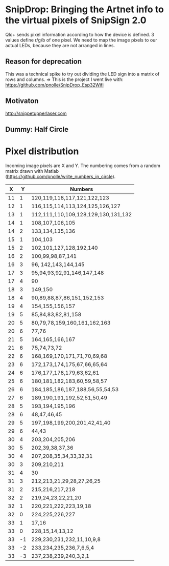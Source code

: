 # SnipDrop: Bringing the Artnet info to the virtual pixels of SnipSign 2.0

Qlc+ sends pixel information according to how the device is defined. 3 values define r/g/b of one pixel. We need to map the image pixels to our actual LEDs, because they are not arranged in lines.

## Reason for deprecation
This was a technical spike to try out dividing the LED sign into a matrix of rows and columns.
=> This is the project I went live with: https://github.com/pnolle/SnipDrop_Esp32Wifi

## Motivaton
http://snippetupperlaser.com


## Dummy: Half Circle

# Pixel distribution

Incoming image pixels are X and Y. The numbering comes from a random matrix drawn with Matlab (https://github.com/pnolle/write_numbers_in_circle).

| X | Y | Numbers |
|---|---|---|
| 11 | 1 | 120,119,118,117,121,122,123 |
| 12 | 1 | 116,115,114,113,124,125,126,127 |
| 13 | 1 | 112,111,110,109,128,129,130,131,132 |
| 14 | 1 | 108,107,106,105 |
| 14 | 2 | 133,134,135,136 |
| 15 | 1 | 104,103 |
| 15 | 2 | 102,101,127,128,192,140 |
| 16 | 2 | 100,99,98,87,141 |
| 16 | 3 | 96, 142,143,144,145 |
| 17 | 3 | 95,94,93,92,91,146,147,148 |
| 17 | 4 | 90 |
| 18 | 3 | 149,150 |
| 18 | 4 | 90,89,88,87,86,151,152,153 |
| 19 | 4 | 154,155,156,157 |
| 19 | 5 | 85,84,83,82,81,158 |
| 20 | 5 | 80,79,78,159,160,161,162,163 |
| 20 | 6 | 77,76 |
| 21 | 5 | 164,165,166,167 |
| 21 | 6 | 75,74,73,72 |
| 22 | 6 | 168,169,170,171,71,70,69,68 |
| 23 | 6 | 172,173,174,175,67,66,65,64 |
| 24 | 6 | 176,177,178,179,63,62,61 |
| 25 | 6 | 180,181,182,183,60,59,58,57 |
| 26 | 6 | 184,185,186,187,188,56,55,54,53 |
| 27 | 6 | 189,190,191,192,52,51,50,49 |
| 28 | 5 | 193,194,195,196 |
| 28 | 6 | 48,47,46,45 |
| 29 | 5 | 197,198,199,200,201,42,41,40 |
| 29 | 6 | 44,43 |
| 30 | 4 | 203,204,205,206 |
| 30 | 5 | 202,39,38,37,36 |
| 30 | 4 | 207,208,35,34,33,32,31 |
| 30 | 3 | 209,210,211 |
| 31 | 4 | 30 |
| 31 | 3 | 212,213,21,29,28,27,26,25 |
| 31 | 2 | 215,216,217,218 |
| 32 | 2 | 219,24,23,22,21,20 |
| 32 | 1 | 220,221,222,223,19,18 |
| 32 | 0 | 224,225,226,227 |
| 33 | 1 | 17,16 |
| 33 | 0 | 228,15,14,13,12 |
| 33 | -1 | 229,230,231,232,11,10,9,8 |
| 33 | -2 | 233,234,235,236,7,6,5,4 |
| 33 | -3 | 237,238,239,240,3,2,1 |
